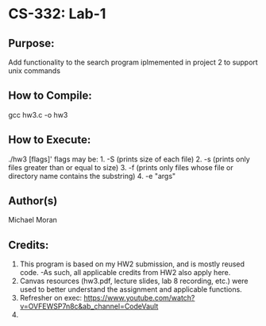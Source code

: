 # CS-332: Lab-1

## Purpose:
Add functionality to the search program iplmemented in project 2 to support unix commands

## How to Compile:
gcc hw3.c -o hw3

## How to Execute:
./hw3 <Path> [flags]'
    flags may be:
        1. -S (prints size of each file)
        2. -s <size> (prints only files greater than or equal to size)
        3. -f <string pattern> (prints only files whose file or directory name contains the substring)
        4. -e "args"


## Author(s)
Michael Moran

## Credits:
1. This program is based on my HW2 submission, and is mostly reused code.
    -As such, all applicable credits from HW2 also apply here.
2. Canvas resources (hw3.pdf, lecture slides, lab 8 recording, etc.) were used to better understand the assignment and applicable functions.
3. Refresher on exec: https://www.youtube.com/watch?v=OVFEWSP7n8c&ab_channel=CodeVault  
4. 